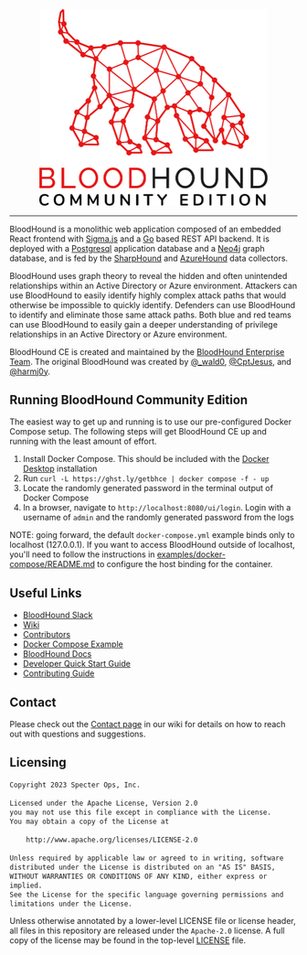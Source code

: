 <p align="center">
    <img src="cmd/ui/public/img/logo-white-full.svg" alt="BloodHound Community Edition" style="width: 400px;" />
</p>

<hr />

BloodHound is a monolithic web application composed of an embedded React frontend
with [Sigma.js](https://www.sigmajs.org/) and a [Go](https://go.dev/) based REST API backend. It is deployed with a 
[Postgresql](https://www.postgresql.org/) application database and a [Neo4j](https://neo4j.com/) graph database, and is fed by the 
[SharpHound](https://github.com/BloodHoundAD/SharpHound) and [AzureHound](https://github.com/BloodHoundAD/AzureHound) 
data collectors.

BloodHound uses graph theory to reveal the hidden and often unintended relationships within an Active Directory or Azure
environment. Attackers can use BloodHound to easily identify highly complex attack paths that would otherwise be
impossible to quickly identify. Defenders can use BloodHound to identify and eliminate those same attack paths. Both blue and red
teams can use BloodHound to easily gain a deeper understanding of privilege relationships in an Active Directory or Azure
environment.

BloodHound CE is created and maintained by the [BloodHound Enterprise Team](https://bloodhoundenterprise.io). The
original BloodHound was created by [@_wald0](https://www.twitter.com/_wald0), [@CptJesus](https://twitter.com/CptJesus), and
[@harmj0y](https://twitter.com/harmj0y).

## Running BloodHound Community Edition

The easiest way to get up and running is to use our pre-configured Docker Compose setup. The following steps will get BloodHound CE up and running with the least amount of effort.
  
  1. Install Docker Compose. This should be included with the [Docker Desktop](https://www.docker.com/products/docker-desktop/) installation
  2. Run `curl -L https://ghst.ly/getbhce | docker compose -f - up`
  3. Locate the randomly generated password in the terminal output of Docker Compose
  4. In a browser, navigate to `http://localhost:8080/ui/login`. Login with a username of `admin` and the randomly generated password from the logs

NOTE: going forward, the default `docker-compose.yml` example binds only to localhost (127.0.0.1). If you want to access BloodHound outside of localhost,
you'll need to follow the instructions in [examples/docker-compose/README.md](examples/docker-compose/README.md) to configure the host binding for the container.

## Useful Links

- [BloodHound Slack](https://ghst.ly/BHSlack)
- [Wiki](https://github.com/SpecterOps/BloodHound/wiki)
- [Contributors](./CONTRIBUTORS.md)
- [Docker Compose Example](./examples/docker-compose/README.md)
- [BloodHound Docs](https://support.bloodhoundenterprise.io/)
- [Developer Quick Start Guide](https://github.com/SpecterOps/BloodHound/wiki/Development)
- [Contributing Guide](https://github.com/SpecterOps/BloodHound/wiki/Contributing)

## Contact

Please check out the [Contact page](https://github.com/SpecterOps/BloodHound/wiki/Contact) in our wiki for details on how to reach out with questions and suggestions.

## Licensing

```
Copyright 2023 Specter Ops, Inc.

Licensed under the Apache License, Version 2.0
you may not use this file except in compliance with the License.
You may obtain a copy of the License at

    http://www.apache.org/licenses/LICENSE-2.0

Unless required by applicable law or agreed to in writing, software
distributed under the License is distributed on an "AS IS" BASIS,
WITHOUT WARRANTIES OR CONDITIONS OF ANY KIND, either express or implied.
See the License for the specific language governing permissions and
limitations under the License.
```

Unless otherwise annotated by a lower-level LICENSE file or license header, all files in this repository are released
under the `Apache-2.0` license. A full copy of the license may be found in the top-level [LICENSE](LICENSE) file.
